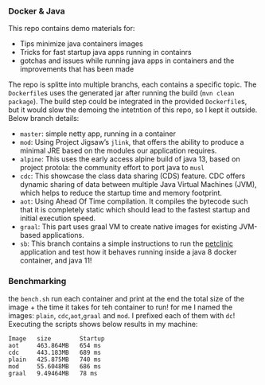 ### Docker & Java

This repo contains demo materials for:
+ Tips minimize java containers images
+ Tricks for fast startup java apps running in containrs
+ gotchas and issues while running java apps in containers and the improvements that has been made

The repo is splitte into multiple branchs, each contains a specific topic. The `Dockerfile`s uses the generated jar after running the build (`mvn clean package`). The build step could be integrated in the provided `Dockerfile`s, but it would slow the demoing the intetntion of this repo, so I kept it outside. Below branch details:
+ `master`: simple netty app, running in a container
+ `mod`: Using Project Jigsaw’s `jlink`, that offers the ability to produce a minimal JRE based on the modules our application requires.
+ `alpine`: This uses the early access alpine build of java 13, based on project protola: the community effort to port java to `musl`
+ `cdc`: This showcase the class data sharing (CDS) feature. CDC offers dynamic sharing of data between multiple Java Virtual Machines (JVM), which helps to reduce the startup time and memory footprint.
+ `aot`: Using Ahead Of Time compilation. It compiles the bytecode such that it is completely static which should lead to the fastest startup and initial execution speed.
+ `graal`: This part uses graal VM to create native images for existing JVM-based applications. 
+ `sb`: This branch contains a simple instructions to run the [petclinic](https://github.com/spring-projects/spring-petclinic) application and test how it behaves running inside a java 8 docker container, and java 11!

### Benchmarking
the `bench.sh` run each container and print at the end the total size of the image + the time it takes for teh container to run! for me I named the images: `plain`, `cdc`,`aot`,`graal` and `mod`. I prefixed each of them with `dc`! Executing the scripts shows below results in my machine:

```
Image   size        Startup
aot     463.864MB   654 ms
cdc     443.183MB   689 ms
plain   425.875MB   740 ms
mod     55.6048MB   686 ms
graal   9.49464MB   78 ms
```